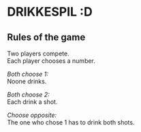 # DRIKKESPIL :D

## Rules of the game
Two players compete.  
Each player chooses a number.  

*Both choose 1:*  
Noone drinks.

*Both choose 2:*  
Each drink a shot.

*Choose opposite:*  
The one who chose 1 has to drink both shots.
